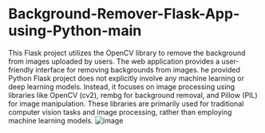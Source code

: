 # Background-Remover-Flask-App-using-Python-main

This Flask project utilizes the OpenCV library to remove the background from images uploaded by users. The web application provides a user-friendly interface for removing backgrounds from images. he provided Python Flask project does not explicitly involve any machine learning or deep learning models. Instead, it focuses on image processing using libraries like OpenCV (cv2), rembg for background removal, and Pillow (PIL) for image manipulation. These libraries are primarily used for traditional computer vision tasks and image processing, rather than employing machine learning models.
![image](https://github.com/ARFATHUSYN/Background-Remover-Flask-App-using-Python-main/assets/139008554/507d3d63-7ebc-4118-b26f-f5028b5831ae)
